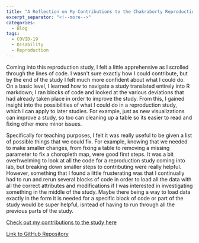 ```yaml
---
title: "A Reflection on My Contributions to the Chakraborty Reproduction Study"
excerpt_separator: "<!--more-->"
categories:
  - Blog
tags:
  - COVID-19
  - Disability
  - Reproduction
---
```

Coming into this reproduction study, I felt a little apprehensive as I scrolled through the lines of code. I wasn't sure exactly how I could contribute, but by the end of the study I felt much more confident about what I could do. On a basic level, I learned how to navigate a study translated entirely into R markdown; I ran blocks of code and looked at the various deviations that had already taken place in order to improve the study. From this, I gained insight into the possibilities of what I could do in a reproduction study, which I can apply to later studies. For example, just as new visualizations can improve a study, so too can cleaning up a table so its easier to read and fixing other more minor issues. 

Specifically for teaching purposes, I felt it was really useful to be given a list of possible things that we could fix. For example, knowing that we needed to make smaller changes, from fixing a table to removing a missing parameter to fix a choropleth map, were good first steps. It was a bit overhwelming to look at all the code for a reproduction study coming into lab, but breaking down smaller steps to contributing were really helpful. However, something that I found a little frusterating was that I continually had to run and rerun several blocks of code in order to load all the data with all the correct attributes and modifications if I was interested in investigating something in the middle of the study. Maybe there being a way to load data exactly in the form it is needed for a specific block of code or part of the study would be super helpful, isntead of having to run through all the previous parts of the study.

[Check out my contributions to the study here](https://sydalexander.github.io/RPr-Chakraborty-2021/)

[Link to GitHub Repository](https://github.com/sydalexander/RPr-Chakraborty-2021)

